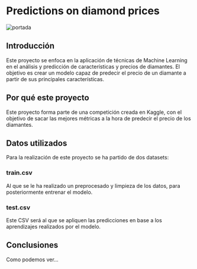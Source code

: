 # Predictions on diamond prices

![portada](https://www.google.com/search?q=diamantes&rlz=1C1CHBF_esES996ES996&sxsrf=APwXEdeNrPT9rJ2vD3OPb1X0aNsIT83E6g:1680112992808&source=lnms&tbm=isch&sa=X&ved=2ahUKEwiYpvnQ3IH-AhUgVKQEHYxzAkIQ_AUoAXoECAEQAw&biw=1280&bih=569&dpr=1.5#imgrc=anbyc1j6xyYG2M)

## Introducción

Este proyecto se enfoca en la aplicación de técnicas de Machine Learning en el análisis y predicción de características y precios de diamantes. El objetivo es crear un modelo capaz de predecir el precio de un diamante a partir de sus principales características.

## Por qué este proyecto

Este proyecto forma parte de una competición creada en Kaggle, con el objetivo de sacar las mejores métricas a la hora de predecir el precio de los diamantes.

## Datos utilizados

Para la realización de este proyecto se ha partido de dos datasets:
### train.csv
Al que se le ha realizado un preprocesado y limpieza de los datos, para posteriormente entrenar el modelo.

### test.csv
Este CSV será al que se apliquen las predicciones en base a los aprendizajes realizados por el modelo.

## Conclusiones

Como podemos ver...
